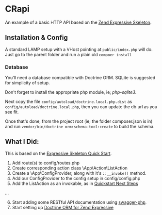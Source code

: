 # CRapi

An example of a basic HTTP API based on the [Zend Expressive Skeleton](https://github.com/zendframework/zend-expressive-skeleton).

## Installation & Config

A standard LAMP setup with a VHost pointing at `public/index.php` will do.
Just go to the parent folder and run a plain old `compoer install`

### Database

You'll need a database compatible with Doctrine ORM. SQLite is suggested for simplicity of setup.

Don't forget to install the appropriate php module, ie; _php-sqlite3_.

Next copy the file `config/autoload/doctrine.local.php.dist` as `config/autoload/doctrine.local.php`,
then you can update the db url as you see fit.

Once that's done, from the project root (ie; the folder composer.json is in) and run `vendor/bin/doctrine orm:schema-tool:create`
to build the schema.

## What I Did:

This is based on the [Expressive Skeleton Quick Start](http://zendframework.github.io/zend-expressive/getting-started/skeleton/).

1. Add route(s) to config/routes.php
2. Create corresponding action class \App\Action\ListAction 
3. Create a \App\ConfigProvider, along with it's `::__invoke()` method.
4. Add our ConfigProvider to the config setup in config/config.php
5. Add the ListAction as an invokable, as in [Quickstart Next Steps](http://zendframework.github.io/zend-expressive/getting-started/skeleton/#next-steps)

...

6. Start adding some RESTful API documentation using [swagger-php](https://github.com/zircote/swagger-php/blob/master/docs/Getting-started.md).
7. Start setting up [Doctrine ORM for Zend Expressive](https://www.jamestitcumb.com/posts/integrating-doctrine-expressive-easier)